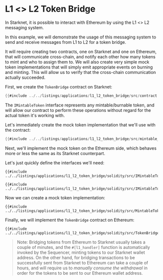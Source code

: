 # L1 <> L2 Token Bridge

In Starknet, it is possible to interact with Ethereum by using the L1 <> L2 messaging system.

In this example, we will demonstrate the usage of this messaging system to send and receive messages from L1 to L2 for a token bridge.

It will require creating two contracts, one on Starknet and one on Ethereum, that will communicate cross-chain, and notify each other
how many tokens to mint and who to assign them to. We will also create very simple mock token implementations that will simply emit
appropriate events on burning and minting. This will allow us to verify that the cross-chain communication actually succeeded.

First, we create the `TokenBridge` contract on Starknet:

```rust
{{#include ../../listings/applications/l1_l2_token_bridge/src/contract.cairo}}
```

The `IMintableToken` interface represents any mintable/burnable token, and will allow our contract to perform these operations without
regard for the actual token it's working with.

Let's immediately create the mock token implementation that we'll use with the contract:

```rust
{{#include ../../listings/applications/l1_l2_token_bridge/src/mintable_token_mock.cairo}}
```

Next, we'll implement the mock token on the Ethereum side, which behaves more or less the same as its Starknet counterpart.

Let's just quickly define the interfaces we'll need:

```solidity
{{#include ../../listings/applications/l1_l2_token_bridge/solidity/src/IMintableTokenEvents.sol}}
```

```solidity
{{#include ../../listings/applications/l1_l2_token_bridge/solidity/src/IMintableToken.sol}}
```

Now we can create a mock token implementation:

```solidity
{{#include ../../listings/applications/l1_l2_token_bridge/solidity/src/MintableTokenMock.sol}}
```

Finally, we will implement the `TokenBridge` contract on Ethereum:

```solidity
{{#include ../../listings/applications/l1_l2_token_bridge/solidity/src/TokenBridge.sol}}
```

> Note: Bridging tokens from Ethereum to Starknet usually takes a couple of minutes, and the `#[l1_handler]` function is automatically
invoked by the Sequencer, minting tokens to our Starknet wallet address. On the other hand, for bridging transactions to be
successfully sent from Starknet to Ethereum can take a couple of hours, and will require us to _manually consume the withdrawal_ in
order for the tokens to be sent to our Ethereum wallet address. 
